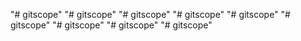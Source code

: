 \"# gitscope\" 
\"# gitscope\" 
\"# gitscope\" 
\"# gitscope\" 
\"# gitscope\" 
\"# gitscope\" 
\"# gitscope\" 
\"# gitscope\" 
\"# gitscope\" 
